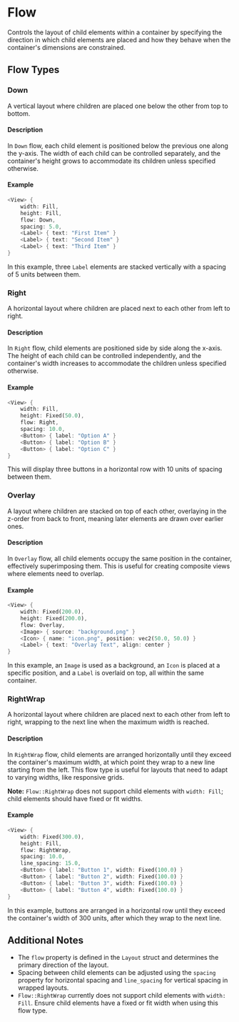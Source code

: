 # Flow

Controls the layout of child elements within a container by specifying the direction in which child elements are placed and how they behave when the container's dimensions are constrained.

## Flow Types

### Down

A vertical layout where children are placed one below the other from top to bottom.

#### Description

In `Down` flow, each child element is positioned below the previous one along the y-axis. The width of each child can be controlled separately, and the container's height grows to accommodate its children unless specified otherwise.

#### Example

```rust
<View> {
    width: Fill,
    height: Fill,
    flow: Down,
    spacing: 5.0,
    <Label> { text: "First Item" }
    <Label> { text: "Second Item" }
    <Label> { text: "Third Item" }
}
```

In this example, three `Label` elements are stacked vertically with a spacing of 5 units between them.

### Right

A horizontal layout where children are placed next to each other from left to right.

#### Description

In `Right` flow, child elements are positioned side by side along the x-axis. The height of each child can be controlled independently, and the container's width increases to accommodate the children unless specified otherwise.

#### Example

```rust
<View> {
    width: Fill,
    height: Fixed(50.0),
    flow: Right,
    spacing: 10.0,
    <Button> { label: "Option A" }
    <Button> { label: "Option B" }
    <Button> { label: "Option C" }
}
```

This will display three buttons in a horizontal row with 10 units of spacing between them.

### Overlay

A layout where children are stacked on top of each other, overlaying in the z-order from back to front, meaning later elements are drawn over earlier ones.

#### Description

In `Overlay` flow, all child elements occupy the same position in the container, effectively superimposing them. This is useful for creating composite views where elements need to overlap.

#### Example

```rust
<View> {
    width: Fixed(200.0),
    height: Fixed(200.0),
    flow: Overlay,
    <Image> { source: "background.png" }
    <Icon> { name: "icon.png", position: vec2(50.0, 50.0) }
    <Label> { text: "Overlay Text", align: center }
}
```

In this example, an `Image` is used as a background, an `Icon` is placed at a specific position, and a `Label` is overlaid on top, all within the same container.

### RightWrap

A horizontal layout where children are placed next to each other from left to right, wrapping to the next line when the maximum width is reached.

#### Description

In `RightWrap` flow, child elements are arranged horizontally until they exceed the container's maximum width, at which point they wrap to a new line starting from the left. This flow type is useful for layouts that need to adapt to varying widths, like responsive grids.

**Note:** `Flow::RightWrap` does not support child elements with `width: Fill`; child elements should have fixed or fit widths.

#### Example

```rust
<View> {
    width: Fixed(300.0),
    height: Fill,
    flow: RightWrap,
    spacing: 10.0,
    line_spacing: 15.0,
    <Button> { label: "Button 1", width: Fixed(100.0) }
    <Button> { label: "Button 2", width: Fixed(100.0) }
    <Button> { label: "Button 3", width: Fixed(100.0) }
    <Button> { label: "Button 4", width: Fixed(100.0) }
}
```

In this example, buttons are arranged in a horizontal row until they exceed the container's width of 300 units, after which they wrap to the next line.

## Additional Notes

- The `flow` property is defined in the `Layout` struct and determines the primary direction of the layout.
- Spacing between child elements can be adjusted using the `spacing` property for horizontal spacing and `line_spacing` for vertical spacing in wrapped layouts.
- `Flow::RightWrap` currently does not support child elements with `width: Fill`. Ensure child elements have a fixed or fit width when using this flow type.